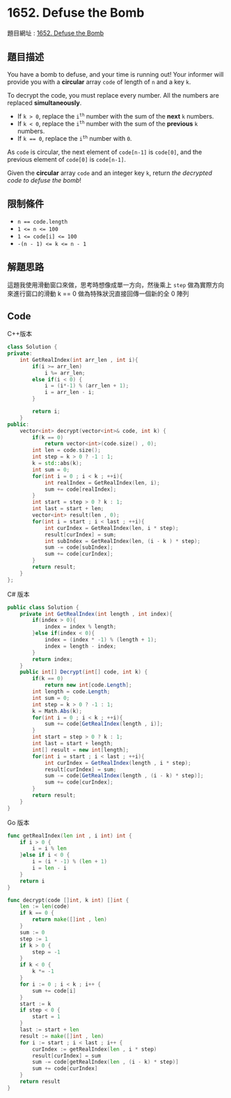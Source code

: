 # 1652. Defuse the Bomb

題目網址 : [1652. Defuse the Bomb](https://leetcode.com/problems/defuse-the-bomb/description)

## 題目描述

You have a bomb to defuse, and your time is running out! Your informer will provide you with a **circular** array `code` of length of `n` and a key `k`.

To decrypt the code, you must replace every number. All the numbers are replaced **simultaneously**.

- If `k > 0`, replace the <code>i<sup>th</sup></code> number with the sum of the **next** `k` numbers.
- If `k < 0`, replace the <code>i<sup>th</sup></code> number with the sum of the **previous** `k` numbers.
- If `k == 0`, replace the <code>i<sup>th</sup></code> number with `0`.

As `code` is circular, the next element of `code[n-1]` is `code[0]`, and the previous element of `code[0]` is `code[n-1]`.

Given the **circular** array `code` and an integer key `k`, return _the decrypted code to defuse the bomb_!

## 限制條件

- `n == code.length`
- `1 <= n <= 100`
- `1 <= code[i] <= 100`
- `-(n - 1) <= k <= n - 1`

## 解題思路

這題我使用滑動窗口來做，思考時想像成單一方向，然後乘上 `step` 做為實際方向來進行窗口的滑動
k == 0 做為特殊狀況直接回傳一個新的全 0 陣列

## Code

C++版本

```C++
class Solution {
private:
    int GetRealIndex(int arr_len , int i){
        if(i >= arr_len)
            i %= arr_len;
        else if(i < 0) {
            i = (i*-1) % (arr_len + 1);
            i = arr_len - i;
        }

        return i;
    }
public:
    vector<int> decrypt(vector<int>& code, int k) {
        if(k == 0)
            return vector<int>(code.size() , 0);
        int len = code.size();
        int step = k > 0 ? -1 : 1;
        k = std::abs(k);
        int sum = 0;
        for(int i = 0 ; i < k ; ++i){
            int realIndex = GetRealIndex(len, i);
            sum += code[realIndex];
        }
        int start = step > 0 ? k : 1;
        int last = start + len;
        vector<int> result(len , 0);
        for(int i = start ; i < last ; ++i){
            int curIndex = GetRealIndex(len, i * step);
            result[curIndex] = sum;
            int subIndex = GetRealIndex(len, (i - k ) * step);
            sum -= code[subIndex];
            sum += code[curIndex];
        }
        return result;
    }
};
```

C# 版本

```C#
public class Solution {
    private int GetRealIndex(int length , int index){
        if(index > 0){
            index = index % length;
        }else if(index < 0){
            index = (index * -1) % (length + 1);
            index = length - index;
        }
        return index;
    }
    public int[] Decrypt(int[] code, int k) {
        if(k == 0)
            return new int[code.Length];
        int length = code.Length;
        int sum = 0;
        int step = k > 0 ? -1 : 1;
        k = Math.Abs(k);
        for(int i = 0 ; i < k ; ++i){
            sum += code[GetRealIndex(length , i)];
        }
        int start = step > 0 ? k : 1;
        int last = start + length;
        int[] result = new int[length];
        for(int i = start ; i < last ; ++i){
            int curIndex = GetRealIndex(length , i * step);
            result[curIndex] = sum;
            sum -= code[GetRealIndex(length , (i - k) * step)];
            sum += code[curIndex];
        }
        return result;
    }
}
```

Go 版本

```go
func getRealIndex(len int , i int) int {
    if i > 0 {
        i = i % len
    }else if i < 0 {
        i = (i * -1) % (len + 1)
        i = len - i
    }
    return i
}

func decrypt(code []int, k int) []int {
    len := len(code)
    if k == 0 {
        return make([]int , len)
    }
    sum := 0
    step := 1
    if k > 0 {
        step = -1
    }
    if k < 0 {
        k *= -1
    }
    for i := 0 ; i < k ; i++ {
        sum += code[i]
    }
    start := k
    if step < 0 {
        start = 1
    }
    last := start + len
    result := make([]int , len)
    for i := start ; i < last ; i++ {
        curIndex := getRealIndex(len , i * step)
        result[curIndex] = sum
        sum -= code[getRealIndex(len , (i - k) * step)]
        sum += code[curIndex]
    }
    return result
}
```
